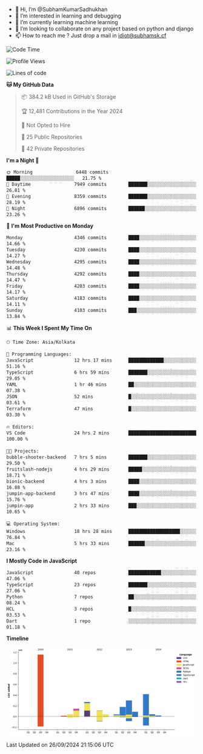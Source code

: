 - 👋 Hi, I’m @SubhamKumarSadhukhan
- 👀 I’m interested in learning and debugging
- 🌱 I’m currently learning machine learning
- 💞️ I’m looking to collaborate on any project based on python and django
- 📫 How to reach me ?
      Just drop a mail in idiot@subhamsk.cf

<!---
SubhamKumarSadhukhan/SubhamKumarSadhukhan is a ✨ special ✨ repository because its `README.md` (this file) appears on your GitHub profile.
You can click the Preview link to take a look at your changes.
--->


<!--START_SECTION:waka-->
![Code Time](http://img.shields.io/badge/Code%20Time-2%2C546%20hrs%2036%20mins-blue)

![Profile Views](http://img.shields.io/badge/Profile%20Views-6-blue)

![Lines of code](https://img.shields.io/badge/From%20Hello%20World%20I%27ve%20Written-2.8%20million%20lines%20of%20code-blue)

**🐱 My GitHub Data** 

> 📦 384.2 kB Used in GitHub's Storage 
 > 
> 🏆 12,481 Contributions in the Year 2024
 > 
> 🚫 Not Opted to Hire
 > 
> 📜 25 Public Repositories 
 > 
> 🔑 42 Private Repositories 
 > 
**I'm a Night 🦉** 

```text
🌞 Morning                6448 commits        █████░░░░░░░░░░░░░░░░░░░░   21.75 % 
🌆 Daytime                7949 commits        ███████░░░░░░░░░░░░░░░░░░   26.81 % 
🌃 Evening                8359 commits        ███████░░░░░░░░░░░░░░░░░░   28.19 % 
🌙 Night                  6896 commits        ██████░░░░░░░░░░░░░░░░░░░   23.26 % 
```
📅 **I'm Most Productive on Monday** 

```text
Monday                   4346 commits        ████░░░░░░░░░░░░░░░░░░░░░   14.66 % 
Tuesday                  4230 commits        ████░░░░░░░░░░░░░░░░░░░░░   14.27 % 
Wednesday                4295 commits        ████░░░░░░░░░░░░░░░░░░░░░   14.48 % 
Thursday                 4292 commits        ████░░░░░░░░░░░░░░░░░░░░░   14.47 % 
Friday                   4203 commits        ████░░░░░░░░░░░░░░░░░░░░░   14.17 % 
Saturday                 4183 commits        ████░░░░░░░░░░░░░░░░░░░░░   14.11 % 
Sunday                   4103 commits        ███░░░░░░░░░░░░░░░░░░░░░░   13.84 % 
```


📊 **This Week I Spent My Time On** 

```text
🕑︎ Time Zone: Asia/Kolkata

💬 Programming Languages: 
JavaScript               12 hrs 17 mins      █████████████░░░░░░░░░░░░   51.16 % 
TypeScript               6 hrs 59 mins       ███████░░░░░░░░░░░░░░░░░░   29.05 % 
YAML                     1 hr 46 mins        ██░░░░░░░░░░░░░░░░░░░░░░░   07.38 % 
JSON                     52 mins             █░░░░░░░░░░░░░░░░░░░░░░░░   03.61 % 
Terraform                47 mins             █░░░░░░░░░░░░░░░░░░░░░░░░   03.30 % 

🔥 Editors: 
VS Code                  24 hrs 2 mins       █████████████████████████   100.00 % 

🐱‍💻 Projects: 
bubble-shooter-backend   7 hrs 5 mins        ███████░░░░░░░░░░░░░░░░░░   29.50 % 
fruitslash-nodejs        4 hrs 29 mins       █████░░░░░░░░░░░░░░░░░░░░   18.71 % 
bionic-backend           4 hrs 3 mins        ████░░░░░░░░░░░░░░░░░░░░░   16.88 % 
jumpin-app-backend       3 hrs 47 mins       ████░░░░░░░░░░░░░░░░░░░░░   15.76 % 
jumpin-app               2 hrs 33 mins       ███░░░░░░░░░░░░░░░░░░░░░░   10.65 % 

💻 Operating System: 
Windows                  18 hrs 28 mins      ███████████████████░░░░░░   76.84 % 
Mac                      5 hrs 33 mins       ██████░░░░░░░░░░░░░░░░░░░   23.16 % 
```

**I Mostly Code in JavaScript** 

```text
JavaScript               40 repos            ████████████░░░░░░░░░░░░░   47.06 % 
TypeScript               23 repos            ███████░░░░░░░░░░░░░░░░░░   27.06 % 
Python                   7 repos             ██░░░░░░░░░░░░░░░░░░░░░░░   08.24 % 
HCL                      3 repos             █░░░░░░░░░░░░░░░░░░░░░░░░   03.53 % 
Dart                     1 repo              ░░░░░░░░░░░░░░░░░░░░░░░░░   01.18 % 
```



**Timeline**

![Lines of Code chart](https://raw.githubusercontent.com/SubhamKumarSadhukhan/SubhamKumarSadhukhan/main/assets/bar_graph.png)


 Last Updated on 26/09/2024 21:15:06 UTC
<!--END_SECTION:waka-->
